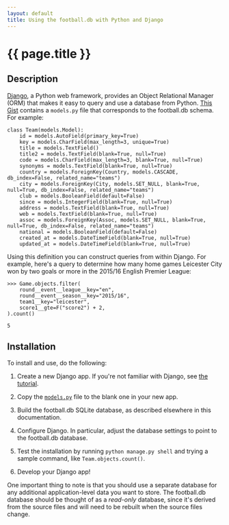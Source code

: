 ```yaml
---
layout: default
title: Using the football.db with Python and Django
---
```


# {{ page.title }}


## Description

[Django](https://www.djangoproject.com/), a Python web framework, provides an Object Relational Manager (ORM) that makes it easy to query and use a database from Python. [This Gist](https://gist.github.com/marfire/44822f94af25f11a2fda5beba2593229) contains a `models.py` file that corresponds to the football.db schema. For example:

```
class Team(models.Model):
    id = models.AutoField(primary_key=True)
    key = models.CharField(max_length=3, unique=True)
    title = models.TextField()
    title2 = models.TextField(blank=True, null=True)
    code = models.CharField(max_length=3, blank=True, null=True)
    synonyms = models.TextField(blank=True, null=True)
    country = models.ForeignKey(Country, models.CASCADE, db_index=False, related_name="teams")
    city = models.ForeignKey(City, models.SET_NULL, blank=True, null=True, db_index=False, related_name="teams")
    club = models.BooleanField(default=False)
    since = models.IntegerField(blank=True, null=True)
    address = models.TextField(blank=True, null=True)
    web = models.TextField(blank=True, null=True)
    assoc = models.ForeignKey(Assoc, models.SET_NULL, blank=True, null=True, db_index=False, related_name="teams")
    national = models.BooleanField(default=False)
    created_at = models.DateTimeField(blank=True, null=True)
    updated_at = models.DateTimeField(blank=True, null=True)
```

Using this definition you can construct queries from within Django. For example, here's a query to determine how many home games Leicester City won by two goals or more in the 2015/16 English Premier League:

```
>>> Game.objects.filter(
    round__event__league__key="en",
    round__event__season__key="2015/16",
    team1__key="leicester",
    score1__gte=F("score2") + 2,
).count()

5
```

## Installation

To install and use, do the following:

1. Create a new Django app. If you're not familiar with Django, see [the tutorial](https://docs.djangoproject.com/en/dev/intro/tutorial01/).

2. Copy the [`models.py`](https://gist.github.com/marfire/44822f94af25f11a2fda5beba2593229) file to the blank one in your new app.

3. Build the football.db SQLite database, as described elsewhere in this documentation.

4. Configure Django. In particular, adjust the database settings to point to the football.db database.

5. Test the installation by running `python manage.py shell` and trying a sample command, like `Team.objects.count()`.

6. Develop your Django app!

One important thing to note is that you should use a separate database for any additional application-level data you want to store. The football.db database should be thought of as a *read-only* database, since it's derived from the source files and will need to be rebuilt when the source files change.
